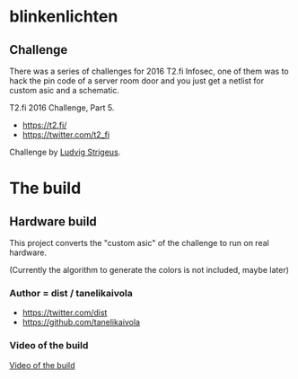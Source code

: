# blinkenlichten

## Challenge

There was a series of challenges for 2016 T2.fi Infosec, one of them was to hack the pin code of a server room door and you just get a netlist for custom asic and a schematic.

T2.fi 2016 Challenge, Part 5.
- https://t2.fi/
- https://twitter.com/t2_fi

Challenge by [Ludvig Strigeus](https://twitter.com/strigeus).

# The build

## Hardware build

This project converts the "custom asic" of the challenge to run on real hardware.

(Currently the algorithm to generate the colors is not included, maybe later)

### Author = dist / tanelikaivola

- https://twitter.com/dist
- https://github.com/tanelikaivola

### Video of the build

[Video of the build](https://www.youtube.com/watch?v=dFxY8FlTpVg)

